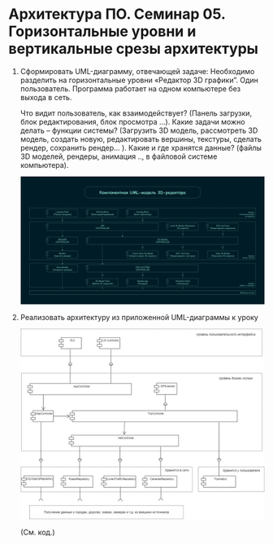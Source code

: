 
# Архитектура ПО. Семинар 05.  Горизонтальные уровни и вертикальные срезы архитектуры 

1. Cформировать UML-диаграмму, отвечающей задаче: Необходимо разделить на горизонтальные уровни «Редактор 3D графики”. Один пользователь. Программа работает на одном компьютере без выхода в сеть.

    Что видит пользователь, как взаимодействует? (Панель загрузки, блок редактирования, блок просмотра …).
    Какие задачи можно делать – функции системы? (Загрузить 3D модель, рассмотреть 3D модель, создать новую, редактировать вершины, текстуры, сделать рендер, сохранить рендер… ).
    Какие и где хранятся данные? (файлы 3D моделей, рендеры, анимация .., в файловой системе компьютера).

    
    ![Компонентная UML-диаграмма 3D-редактора](/3D-Editor.png "UML-диаграмма")
  

2. Реализовать архитектуру из приложенной UML-диаграммы к уроку

    ![UML-диаграмма второго задания](/UML-diagram.jpg "UML-диаграмма")

    (См. код.)